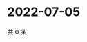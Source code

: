 # 2022-07-05

共 0 条

<!-- BEGIN WEIBO -->
<!-- 最后更新时间 Tue Jul 05 2022 05:13:22 GMT+0800 (China Standard Time) -->

<!-- END WEIBO -->
